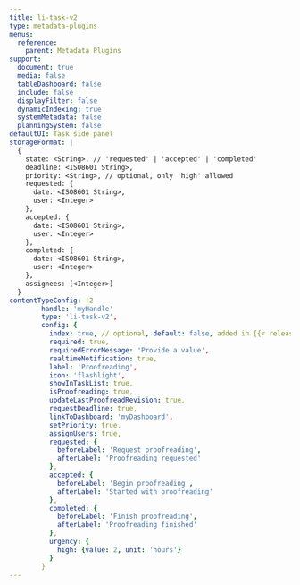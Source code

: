 ```yaml
---
title: li-task-v2
type: metadata-plugins
menus:
  reference:
    parent: Metadata Plugins
support:
  document: true
  media: false
  tableDashboard: false
  include: false
  displayFilter: false
  dynamicIndexing: true
  systemMetadata: false
  planningSystem: false
defaultUI: Task side panel
storageFormat: |
  {
    state: <String>, // 'requested' | 'accepted' | 'completed'
    deadline: <ISO8601 String>,
    priority: <String>, // optional, only 'high' allowed
    requested: {
      date: <ISO8601 String>,
      user: <Integer>
    },
    accepted: {
      date: <ISO8601 String>,
      user: <Integer>
    },
    completed: {
      date: <ISO8601 String>,
      user: <Integer>
    },
    assignees: [<Integer>]
  }
contentTypeConfig: |2
        handle: 'myHandle'
        type: 'li-task-v2',
        config: {
          index: true, // optional, default: false, added in {{< release "release-2023-07" >}}
          required: true,
          requiredErrorMessage: 'Provide a value',
          realtimeNotification: true,
          label: 'Proofreading',
          icon: 'flashlight',
          showInTaskList: true,
          isProofreading: true,
          updateLastProofreadRevision: true,
          requestDeadline: true,
          linkToDashboard: 'myDashboard',
          setPriority: true,
          assignUsers: true,
          requested: {
            beforeLabel: 'Request proofreading',
            afterLabel: 'Proofreading requested'
          },
          accepted: {
            beforeLabel: 'Begin proofreading',
            afterLabel: 'Started with proofreading'
          },
          completed: {
            beforeLabel: 'Finish proofreading',
            afterLabel: 'Proofreading finished'
          },
          urgency: {
            high: {value: 2, unit: 'hours'}
          }
        }
---
```

